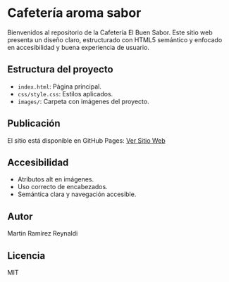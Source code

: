 # Cafetería aroma sabor

Bienvenidos al repositorio de la Cafetería El Buen Sabor. Este sitio web presenta un diseño claro, estructurado con HTML5 semántico y enfocado en accesibilidad y buena experiencia de usuario.

## Estructura del proyecto

- `index.html`: Página principal.
- `css/style.css`: Estilos aplicados.
- `images/`: Carpeta con imágenes del proyecto.

## Publicación

El sitio está disponible en GitHub Pages: [Ver Sitio Web](https://miguel-2025.github.io/cafeteria-el-buen-sabor/index.html)

## Accesibilidad

- Atributos alt en imágenes.
- Uso correcto de encabezados.
- Semántica clara y navegación accesible.

## Autor

Martin Ramírez Reynaldi

## Licencia

MIT
